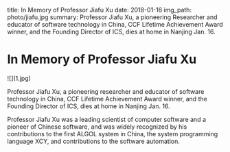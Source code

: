 title: In Memory of Professor Jiafu Xu
date: 2018-01-16
img_path: photo/jiafu.jpg
summary: Professor Jiafu Xu, a pioneering Researcher and educator of software technology in China, CCF Lifetime Achievement Award winner, and the Founding Director of ICS, dies at home in Nanjing Jan. 16.

# In Memory of Professor Jiafu Xu

<div class="row gutter" markdown="1">
<div class="col-lg-2 col-md-2 col-sm-3 col-xs-4"> ![](1.jpg) </div>

Professor Jiafu Xu, a pioneering researcher and educator of software technology in China, CCF Lifetime Achievement Award winner, and the Founding Director of ICS, dies at home in Nanjing Jan. 16.

Professor Jiafu Xu was a leading scientist of computer software and a pioneer of Chinese software, and was widely recognized by his contributions to the first ALGOL system in China, the system programming language XCY, and contributions to the software automation.

</div>
